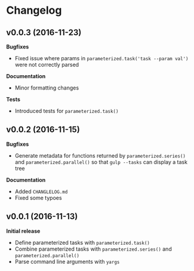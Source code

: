 # Changelog

## v0.0.3 (2016-11-23)

**Bugfixes**
- Fixed issue where params in `parameterized.task('task --param val')` were not correctly parsed

**Documentation**
- Minor formatting changes

**Tests**
- Introduced tests for `parameterized.task()`

## v0.0.2 (2016-11-15)

**Bugfixes**

- Generate metadata for functions returned by `parameterized.series()` and `parameterized.parallel()` so that `gulp --tasks` can display a task tree

**Documentation**

- Added `CHANGLELOG.md`
- Fixed some typoes

## v0.0.1 (2016-11-13)

**Initial release**

- Define parameterized tasks with `parameterized.task()`
- Combine parameterized tasks with `parameterized.series()` and `parameterized.parallel()`
- Parse command line arguments with `yargs`

